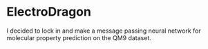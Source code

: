 # ElectroDragon
I decided to lock in and make a message passing neural network for molecular property prediction on the QM9 dataset.
